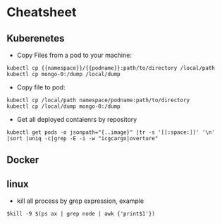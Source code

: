 # Cheatsheet

## Kuberenetes
- Copy Files from a pod to your machine: 
```
kubectl cp {{namespace}}/{{podname}}:path/to/directory /local/path
kubectl cp mongo-0:/dump /local/dump
```
- Copy file to pod: 
```
kubectl cp /local/path namespace/podname:path/to/directory
kubectl cp /local/dump mongo-0:/dump
```
- Get all deployed contaienrs by repository
```
kubectl get pods -o jsonpath="{..image}" |tr -s '[[:space:]]' '\n' |sort |uniq -c|grep -E -i -w "icgcargo|overture"
```

## Docker


## linux
- kill all process by grep expression, example
```
$kill -9 $(ps ax | grep node | awk {'print$1'})
```
